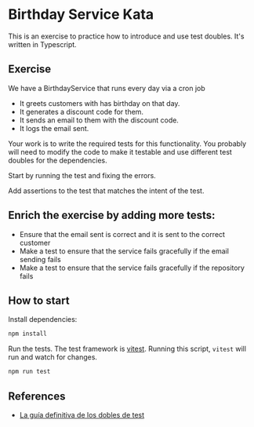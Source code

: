 # Birthday Service Kata

This is an exercise to practice how to introduce and use test doubles. It's written in Typescript.

## Exercise

We have a BirthdayService that runs every day via a cron job

* It greets customers with has birthday on that day.
* It generates a discount code for them.
* It sends an email to them with the discount code.
* It logs the email sent.

Your work is to write the required tests for this functionality. You probably will need to modify the code to make it testable and use different test doubles for the dependencies.

Start by running the test and fixing the errors.

Add assertions to the test that matches the intent of the test.

## Enrich the exercise by adding more tests:

* Ensure that the email sent is correct and it is sent to the correct customer
* Make a test to ensure that the service fails gracefully if the email sending fails
* Make a test to ensure that the service fails gracefully if the repository fails

## How to start

Install dependencies:

```bash
npm install
```

Run the tests. The test framework is [vitest](https://vitest.dev/). Running this script, `vitest` will run and watch for changes.

```bash
npm run test
```

## References

* [La guía definitiva de los dobles de test](https://franiglesias.github.io/test-doubles-guide-1/)

